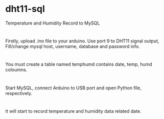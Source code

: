 # dht11-sql
Temperature and Humidity Record to MySQL
#
Firstly, upload .ino file to your arduino.
Use port 9 to DHT11 signal output,
Fill/change mysql host, username, database and password info.
#
You must create a table named temphumd contains date, temp, humd coloumns.
#
Start MySQL, connect Arduino to USB port and open Python file, respectively.
#
It will start to record temperature and humidity data related date.
